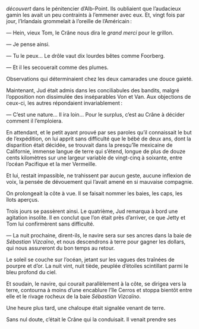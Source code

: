 _découvert_ dans le pénitencier d’Alb-Point. Ils oubliaient que l’audacieux
gamin les avait un peu contraints à l’emmener avec eux. Et, vingt fois par
jour, l’Irlandais grommelait à l’oreille de l’Américain :

— Hein, vieux Tom, le Crâne nous dira le _grand merci_ pour le grillon.

— Je pense ainsi.

— Tu le peux... Le drôle vaut dix lourdes bêtes comme Foorberg.

— Et il les secouerait comme des plumes.

Observations qui déterminaient chez les deux camarades une douce gaieté.

Maintenant, Jud était admis dans les conciliabules des bandits, malgré
l’opposition non dissimulée des inséparables Von et Van. Aux objections
de ceux-ci, les autres répondaient invariablement :

— C’est une nature... Il ira loin... Pour le surplus, c’est au Crâne à
décider comment il l’emploiera.

En attendant, et le petit ayant prouvé par ses paroles qu’il connaissait
le but de l’expédition, on lui apprit sans difficulté que le bébé de deux ans, dont la disparition était décidée, se trouvait dans la presqu’île mexicaine de Californie, immense langue de terre qui s’étend, longue de plus de douze cents kilomètres sur une largeur variable de vingt-cinq à soixante, entre l’océan Pacifique et la mer Vermeille.

Et lui, restait impassible, ne trahissent par aucun geste, aucune inflexion
de voix, la pensée de dévouement qui l’avait amené en si mauvaise compagnie.

On prolongeait la côte à vue. Il se faisait nommer les baies, les caps, les
îlots aperçus.

Trois jours se passèrent ainsi. Le quatrième, Jud remarqua à bord une
agitation insolite. Il en conclut que l’on était près d’arriver, ce que Jetty
et Tom lui confirmèrent sans difficulté.

— La nuit prochaine, dirent-ils, le navire sera sur ses ancres dans la
baie de _Sébastian Vizcaïno_, et nous descendrons à terre pour gagner les
dollars, qui nous assureront du bon temps au retour.

Le soleil se couche sur l’océan, jetant sur les vagues des traînées de
pourpre et d’or. La nuit vint, nuit tiède, peuplée d’étoiles scintillant parmi le bleu profond du ciel.

Et soudain, le navire, qui courait parallèlement à la côte, se dirigea vers
la terre, contourna à moins d’une encablure l’île Cerros et stoppa bientôt
entre elle et le rivage rocheux de la baie _Sébastian Vizcaïno_.

Une heure plus tard, une chaloupe était signalée venant de terre.

Sans nul doute, c’était le Crâne qui la conduisait. Il venait prendre ses
